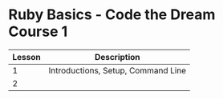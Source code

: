 # Ruby Basics - Code the Dream Course 1
Lesson | Description
--- | ---
1 | Introductions, Setup, Command Line
2 | 
